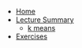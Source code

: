 <!-- docs/_sidebar.md -->
* [Home](/README.md)
* [Lecture Summary](/lecture%20summary/)
  * [k means](/lecture%20summary/k%20clustering.md)
* [Exercises](/exercises/)
